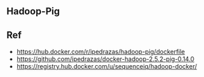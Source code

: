 ## Hadoop-Pig

## Ref 
- https://hub.docker.com/r/ipedrazas/hadoop-pig/dockerfile
- https://github.com/ipedrazas/docker-hadoop-2.5.2-pig-0.14.0
- https://registry.hub.docker.com/u/sequenceiq/hadoop-docker/
